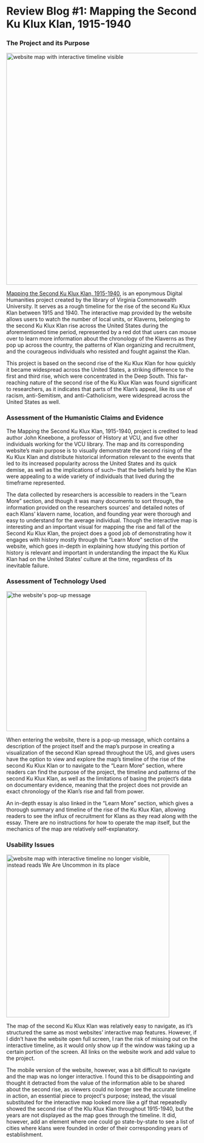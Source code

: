 # Review Blog #1: Mapping the Second Ku Klux Klan, 1915-1940
### The Project and its Purpose
<img width="611" alt="website map with interactive timeline visible" src="https://user-images.githubusercontent.com/112186152/191649770-c5248ecb-d415-4c5b-99b2-ed104cee7dfc.png">

[Mapping the Second Ku Klux Klan, 1915-1940](https://labs.library.vcu.edu/klan/), is an eponymous Digital Humanities project created by the library of Virginia Commonwealth University. It serves as a rough timeline for the rise of the second Ku Klux Klan between 1915 and 1940. The interactive map provided by the website allows users to watch the number of local units, or Klaverns, belonging to the second Ku Klux Klan rise across the United States during the aforementioned time period, represented by a red dot that users can mouse over to learn more information about the chronology of the Klaverns as they pop up across the country, the patterns of Klan organizing and recruitment, and the courageous individuals who resisted and fought against the Klan. 

This project is based on the second rise of the Ku Klux Klan for how quickly it became widespread across the United States, a striking difference to the first and third rise, which were concentrated in the Deep South. This far-reaching nature of the second rise of the Ku Klux Klan was found significant to researchers, as it indicates that parts of the Klan’s appeal, like its use of racism, anti-Semitism, and anti-Catholicism, were widespread across the United States as well. 

### Assessment of the Humanistic Claims and Evidence

The Mapping the Second Ku Klux Klan, 1915-1940, project is credited to lead author John Kneebone, a professor of History at VCU, and five other individuals working for the VCU library. The map and its corresponding website’s main purpose is to visually demonstrate the second rising of the Ku Klux Klan and distribute historical information relevant to the events that led to its increased popularity across the United States and its quick demise, as well as the implications of such– that the beliefs held by the Klan were appealing to a wide variety of individuals that lived during the timeframe represented. 

The data collected by researchers is accessible to readers in the “Learn More” section, and though it was many documents to sort through, the information provided on the researchers sources’ and detailed notes of each Klans’ klavern name, location, and founding year were thorough and easy to understand for the average individual. Though the interactive map is interesting and an important visual for mapping the rise and fall of the Second Ku Klux Klan, the project does a good job of demonstrating how it engages with history mostly through the “Learn More” section of the website, which goes in-depth in explaining how studying this portion of history is relevant and important in understanding the impact the Ku Klux Klan had on the United States’ culture at the time, regardless of its inevitable failure. 

### Assessment of Technology Used 
<img width="369" alt="the website's pop-up message" src="https://user-images.githubusercontent.com/112186152/191648499-dedbaef8-9f73-4d44-a2d7-270d0320a072.png">

When entering the website, there is a pop-up message, which contains a description of the project itself and the map’s purpose in creating a visualization of the second Klan spread throughout the US, and gives users have the option to view and explore the map’s timeline of the rise of the second Ku Klux Klan or to navigate to the “Learn More” section, where readers can find the purpose of the project, the timeline and patterns of the second Ku Klux Klan, as well as the limitations of basing the project’s data on documentary evidence, meaning that the project does not provide an exact chronology of the Klan’s rise and fall from power. 

An in-depth essay is also linked in the “Learn More” section, which gives a thorough summary and timeline of the rise of the Ku Klux Klan, allowing readers to see the influx of recruitment for Klans as they read along with the essay. There are no instructions for how to operate the map itself, but the mechanics of the map are relatively self-explanatory. 

### Usability Issues
<img width="429" alt="website map with interactive timeline no longer visible, instead reads We Are Uncommon in its place" src="https://user-images.githubusercontent.com/112186152/191650075-b2161bd7-798f-444d-bbd1-bc77e536113e.png">

The map of the second Ku Klux Klan was relatively easy to navigate, as it’s structured the same as most websites’ interactive map features. However, if I didn’t have the website open full screen, I ran the risk of missing out on the interactive timeline, as it would only show up if the window was taking up a certain portion of the screen. All links on the website work and add value to the project. 

The mobile version of the website, however, was a bit difficult to navigate and the map was no longer interactive. I found this to be disappointing and thought it detracted from the value of the information able to be shared about the second rise, as viewers could no longer see the accurate timeline in action, an essential piece to project's purpose; instead, the visual substituted for the interactive map looked more like a gif that repeatedly showed the second rise of the Klu Klux Klan throughout 1915-1940, but the years are not displayed as the map goes through the timeline. It did, however, add an element where one could go state-by-state to see a list of cities where klans were founded in order of their corresponding years of establishment.
